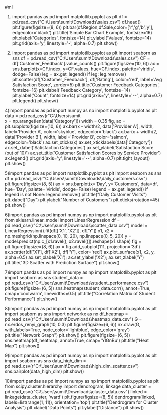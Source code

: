 #ml
1) import pandas as pd
import matplotlib.pyplot as plt
df = pd.read_csv("C:\\Users\\sumit\\Downloads\\sales.csv")
df.head()
plt.figure(figsize=(8, 6))
plt.bar(df.Region,df.Sale,color=['r','g','b','y'], edgecolor='black')
plt.title('Simple Bar Chart Example', fontsize=16)
plt.xlabel('Categories', fontsize=14)
plt.ylabel('Values', fontsize=14)
plt.grid(axis='y', linestyle='-', alpha=0.7)
plt.show()


2) import pandas as pd
import matplotlib.pyplot as plt
import seaborn as sns
df = pd.read_csv("C:\\Users\\sumit\\Downloads\\sales.csv")
CF = df['Customer_Feedback'].value_counts()
plt.figure(figsize=(10, 6))
ax = sns.barplot(x=CF.index, y=CF.values, hue=CF.index, palette='viridis', dodge=False)
leg = ax.get_legend()
if leg:
    leg.remove()
plt.scatter(df['Customer_Feedback'], df['Rating'], color='red', label='Avg Satisfaction Score', zorder=5)
plt.title('Customer Feedback Categories', fontsize=16)
plt.xlabel('Feedback Category', fontsize=14)
plt.ylabel('Count', fontsize=14)
plt.grid(axis='y', linestyle='--', alpha=0.7)
plt.legend()
plt.show()


4)import pandas as pd
import numpy as np
import matplotlib.pyplot as plt
data = pd.read_csv(r"C:\Users\sumit\
x = np.arange(len(data['Category']))
width = 0.35
fig, ax = plt.subplots(figsize=(10, 6))
ax.bar(x - width/2, data['Provider A'], width, label='Provider A', color='skyblue', edgecolor='black')
ax.bar(x + width/2, data['Provider B'], width, label='Provider B', color='salmon', edgecolor='black')
ax.set_xticks(x)
ax.set_xticklabels(data['Category'])
ax.set_xlabel('Satisfaction Categories')
ax.set_ylabel('Satisfaction Score (out of 10)')
ax.set_title('Customer Satisfaction Scores by Service Provider')
ax.legend()
plt.grid(axis='y', linestyle='--', alpha=0.7)
plt.tight_layout()
plt.show()


5)import pandas as pd
import matplotlib.pyplot as plt
import seaborn as sns
df = pd.read_csv(r"C:\Users\sumit\Downloads\daily_customers.csv")
plt.figure(figsize=(8, 5))
ax = sns.barplot(x='Day', y='Customers', data=df, hue='Day', palette='viridis', dodge=False)
legend = ax.get_legend()
if legend is not None:
    legend.remove()
plt.title("Daily Customer Visits")
plt.xlabel("Day")
plt.ylabel("Number of Customers")
plt.xticks(rotation=45)
plt.show()


6)import pandas as pd
import numpy as np
import matplotlib.pyplot as plt
from sklearn.linear_model import LinearRegression
df = pd.read_csv(r"C:\Users\sumit\Downloads\scatter_data.csv")
model = LinearRegression().fit(df[['X1', 'X2']], df['Y'])
x1, x2 = np.meshgrid(np.linspace(0, 10, 20), np.linspace(0, 5, 20))
y = model.predict(np.c_[x1.ravel(), x2.ravel()]).reshape(x1.shape)
fig = plt.figure(figsize=(8, 6))
ax = fig.add_subplot(111, projection='3d')
ax.scatter(df['X1'], df['X2'], df['Y'], color='red')
ax.plot_surface(x1, x2, y, alpha=0.5)
ax.set_xlabel('X1'); ax.set_ylabel('X2'); ax.set_zlabel('Y')
plt.title("3D Scatter with Prediction Surface")
plt.show()


7)import pandas as pd
import numpy as np
import matplotlib.pyplot as plt
import seaborn as sns
student_data = pd.read_csv(r"C:\Users\sumit\Downloads\student_performance.csv")
plt.figure(figsize=(6, 5))
sns.heatmap(student_data.corr(), annot=True, cmap='coolwarm',
linewidths=0.5)
plt.title("Correlation Matrix of Student Performance")
plt.show()


8)import pandas as pd
import numpy as np
import matplotlib.pyplot as plt
import seaborn as sns
import networkx as nx
df_heatmap = pd.read_csv(r"C:\Users\sumit\Downloads\heatmap_data.csv")
G = nx.erdos_renyi_graph(10, 0.3)
plt.figure(figsize=(6, 6))
nx.draw(G, with_labels=True, node_color='lightblue',
edge_color='gray')
plt.title("Network Graph")
plt.show()
plt.figure(figsize=(6, 5))
sns.heatmap(df_heatmap, annot=True, cmap='YlGnBu')
plt.title("Heat Map")
plt.show()
  

9)import pandas as pd
import numpy as np
import matplotlib.pyplot as plt
import seaborn as sns
data_high_dim = pd.read_csv(r"C:\Users\sumit\Downloads\high_dim_scatter.csv")
sns.pairplot(data_high_dim)
plt.show()


10)import pandas as pd
import numpy as np
import matplotlib.pyplot as plt
from scipy.cluster.hierarchy import dendrogram, linkage
data_cluster = pd.read_csv(r"C:\Users\sumit\Downloads\cluster_data.csv")
linked = linkage(data_cluster, 'ward')
plt.figure(figsize=(8, 5))
dendrogram(linked, labels=list(range(1, 11)), orientation='top')
plt.title("Dendrogram for Cluster Analysis")
plt.xlabel("Data Points")
plt.ylabel("Distance")
plt.show()
